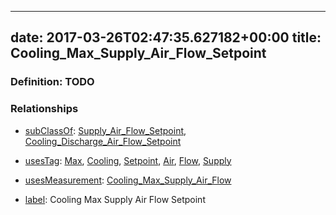 
---
date: 2017-03-26T02:47:35.627182+00:00
title: Cooling_Max_Supply_Air_Flow_Setpoint
---
### Definition: TODO

### Relationships

* [subClassOf](http://www.w3.org/2000/01/rdf-schema#subClassOf): [Supply_Air_Flow_Setpoint](https://brickschema.org/schema/1.0/Brick#Supply_Air_Flow_Setpoint), [Cooling_Discharge_Air_Flow_Setpoint](https://brickschema.org/schema/1.0/Brick#Cooling_Discharge_Air_Flow_Setpoint)

* [usesTag](https://brickschema.org/schema/1.0/BrickFrame#usesTag): [Max](https://brickschema.org/schema/1.0/BrickTag#Max), [Cooling](https://brickschema.org/schema/1.0/BrickTag#Cooling), [Setpoint](https://brickschema.org/schema/1.0/BrickTag#Setpoint), [Air](https://brickschema.org/schema/1.0/BrickTag#Air), [Flow](https://brickschema.org/schema/1.0/BrickTag#Flow), [Supply](https://brickschema.org/schema/1.0/BrickTag#Supply)

* [usesMeasurement](https://brickschema.org/schema/1.0/BrickFrame#usesMeasurement): [Cooling_Max_Supply_Air_Flow](https://brickschema.org/schema/1.0/Brick#Cooling_Max_Supply_Air_Flow)

* [label](http://www.w3.org/2000/01/rdf-schema#label): Cooling Max Supply Air Flow Setpoint
